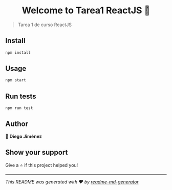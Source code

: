 <h1 align="center">Welcome to Tarea1 ReactJS 👋</h1>
<p>
</p>

> Tarea 1 de curso ReactJS

## Install

```sh
npm install
```

## Usage

```sh
npm start
```

## Run tests

```sh
npm run test
```

## Author

👤 **Diego Jiménez**


## Show your support

Give a ⭐️ if this project helped you!

***
_This README was generated with ❤️ by [readme-md-generator](https://github.com/kefranabg/readme-md-generator)_